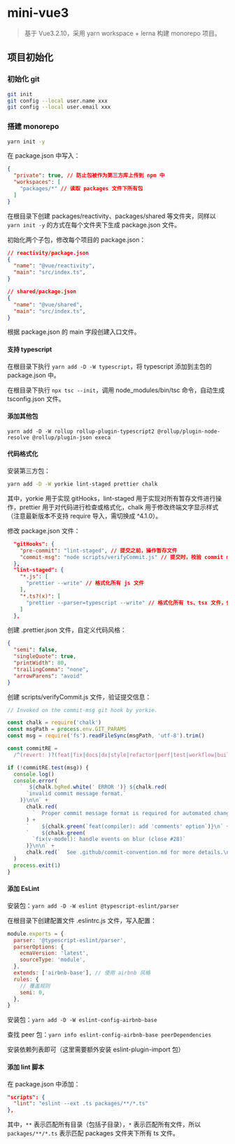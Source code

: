 # mini-vue3

> 基于 Vue3.2.10，采用 yarn workspace + lerna 构建 monorepo 项目。

## 项目初始化

### 初始化 git

```zsh
git init
git config --local user.name xxx
git config --local user.email xxx
```

### 搭建 monorepo

```zsh
yarn init -y
```

在 package.json 中写入：

```json
{
  "private": true, // 防止包被作为第三方库上传到 npm 中
  "workspaces": [
    "packages/*" // 读取 packages 文件下所有包
  ]
}
```

在根目录下创建 packages/reactivity、packages/shared 等文件夹，同样以 `yarn init -y` 的方式在每个文件夹下生成 package.json 文件。

初始化两个子包，修改每个项目的 package.json：

```json
// reactivity/package.json
{
  "name": "@vue/reactivity",
  "main": "src/index.ts",
}

// shared/package.json
{
  "name": "@vue/shared",
  "main": "src/index.ts",
}

```

根据 package.json 的 main 字段创建入口文件。

#### 支持 typescript

在根目录下执行 `yarn add -D -W typescript`，将 typescript 添加到主包的 package.json 中。

在根目录下执行 `npx tsc --init`，调用 node_modules/bin/tsc 命令，自动生成 tsconfig.json 文件。

#### 添加其他包

`yarn add -D -W rollup rollup-plugin-typescript2 @rollup/plugin-node-resolve @rollup/plugin-json execa`

#### 代码格式化

安装第三方包：

```zsh
yarn add -D -W yorkie lint-staged prettier chalk
```

其中，yorkie 用于实现 gitHooks，lint-staged 用于实现对所有暂存文件进行操作，prettier 用于对代码进行检查或格式化，chalk 用于修改终端文字显示样式（注意最新版本不支持 require 导入，需切换成 ^4.1.0）。

修改 package.json 文件：

```json
  "gitHooks": {
    "pre-commit": "lint-staged", // 提交之前，操作暂存文件
    "commit-msg": "node scripts/verifyCommit.js" // 提交时，校验 commit message
  },
  "lint-staged": {
    "*.js": [
      "prettier --write" // 格式化所有 js 文件
    ],
    "*.ts?(x)": [
      "prettier --parser=typescript --write" // 格式化所有 ts、tsx 文件，使用 typescript 解析器
    ]
  },
```

创建 .prettier.json 文件，自定义代码风格：

```json
{
  "semi": false,
  "singleQuote": true,
  "printWidth": 80,
  "trailingComma": "none",
  "arrowParens": "avoid"
}
```

创建 scripts/verifyCommit.js 文件，验证提交信息：

```js
// Invoked on the commit-msg git hook by yorkie.

const chalk = require('chalk')
const msgPath = process.env.GIT_PARAMS
const msg = require('fs').readFileSync(msgPath, 'utf-8').trim()

const commitRE =
  /^(revert: )?(feat|fix|docs|dx|style|refactor|perf|test|workflow|build|ci|chore|types|wip|release)(\(.+\))?: .{1,50}/

if (!commitRE.test(msg)) {
  console.log()
  console.error(
    `  ${chalk.bgRed.white(' ERROR ')} ${chalk.red(
      `invalid commit message format.`
    )}\n\n` +
      chalk.red(
        `  Proper commit message format is required for automated changelog generation. Examples:\n\n`
      ) +
      `    ${chalk.green(`feat(compiler): add 'comments' option`)}\n` +
      `    ${chalk.green(
        `fix(v-model): handle events on blur (close #28)`
      )}\n\n` +
      chalk.red(`  See .github/commit-convention.md for more details.\n`)
  )
  process.exit(1)
}
```

#### 添加 EsLint

安装包：`yarn add -D -W eslint @typescript-eslint/parser`

在根目录下创建配置文件 .eslintrc.js 文件，写入配置：

```js
module.exports = {
  parser: '@typescript-eslint/parser',
  parserOptions: {
    ecmaVersion: 'latest',
    sourceType: 'module',
  },
  extends: ['airbnb-base'], // 使用 airbnb 风格
  rules: {
    // 覆盖规则
    semi: 0,
  },
}
```

安装包：`yarn add -D -W eslint-config-airbnb-base`

查找 peer 包：`yarn info eslint-config-airbnb-base peerDependencies`

安装依赖列表即可（这里需要额外安装 eslint-plugin-import 包）

#### 添加 lint 脚本

在 package.json 中添加：

```json
"scripts": {
  "lint": "eslint --ext .ts packages/**/*.ts"
},
```

其中，`**` 表示匹配所有目录（包括子目录），`*` 表示匹配所有文件，所以 `packages/**/*.ts` 表示匹配 packages 文件夹下所有 ts 文件。
